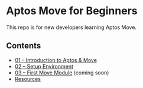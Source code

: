 # Aptos Move for Beginners

This repo is for new developers learning Aptos Move.

## Contents
- [01 – Introduction to Aptos & Move](./01-intro-to-aptos.md)
- [02 – Setup Environment](./02-setup-env.md)
- [03 – First Move Module](./03-first-move-module.md) (coming soon)
- [Resources](./resources.md)
